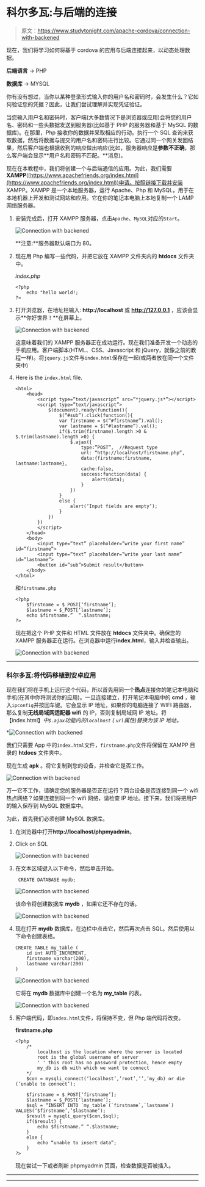 # 科尔多瓦:与后端的连接

> 原文：<https://www.studytonight.com/apache-cordova/connection-with-backened>

现在，我们将学习如何将基于 cordova 的应用与后端连接起来，以动态处理数据。

**后端语言** → PHP

**数据库** → MYSQL

你有没有想过，当你以某种登录形式输入你的用户名和密码时，会发生什么？它如何验证您的凭据？因此，让我们尝试理解并实现凭证验证。

当您输入用户名和密码时，客户端(大多数情况下是浏览器或应用)会将您的用户名、密码和一些头数据发送到服务器(比如基于 PHP 的服务器和基于 MySQL 的数据库)。在那里，Php 接收你的数据并采取相应的行动。执行一个 SQL 查询来获取数据，然后将数据与提交的用户名和密码进行比较。它通过同一个网关发回结果，然后客户端也根据收到的响应做出响应(比如，服务器响应是**参数不正确**，那么客户端会显示**用户名和密码不匹配。**消息)。

现在在本教程中，我们将创建一个与后端通信的应用。为此，我们需要**XAMPP**([https://www.apachefriends.org/index.html](https://www.apachefriends.org/index.html))申请。按照链接下载并安装 XAMPP。XAMPP 是一个本地服务器，运行 Apache、Php 和 MySQL，用于在本地机器上开发和测试网站和应用。它在你的笔记本电脑上本地复制一个 LAMP 网络服务器。

1.  安装完成后，打开 XAMPP 服务器，点击`Apache`、`MySQL`对应的`Start`。

    ![Connection with backened](img/09a2b339da61435fbd9ba46fa1d49f86.png)

    **注意:**服务器默认端口为 80。

2.  现在用 Php 编写一些代码，并把它放在 XAMPP 文件夹内的 **htdocs** 文件夹中。

    *index.php*

    ```
    <?php
        echo "hello world!;
    ?>
    ```

3.  打开浏览器，在地址栏输入: **http://localhost** 或 **http://127.0.0.1** ，应该会显示**你好世界！**在屏幕上。

    ![Connection with backened](img/ce69089f95e8f2fbdb5ad17638e77a08.png)

    这意味着我们的 XAMPP 服务器正在成功运行。现在我们准备开发一个动态的手机应用。客户端脚本(HTML、CSS、Javascript 和 jQuery，就像之前的教程一样)。将`jquery.js`文件与`index.html`保存在一起(或两者放在同一个文件夹中)

4.  Here is the `index.html` file.

    ```
    <html>
        <head>
            <script type=”text/javascript” src=”*jquery.js*”></script>
            <script type=”text/javascript”>
                $(document).ready(function(){
                    $(“#sub”).click(function(){
                    var firstname = $(“#firstname”).val();
                    var lastname = $(“#lastname”).val();
                    if($.trim(firstname).length >0 & $.trim(lastname).length >0) {
                        $.ajax({
                            type:”POST”,  //Request type
                            url: “http://localhost/firstname.php”,   
                            data:{firstname:firstname, lastname:lastname},
                            cache:false,
                            success:function(data) {
                                alert(data);
                            }
                        })
                    } 
                    else {
                        alert(‘Input fields are empty’);
                    }
                })
            })
            </script>
        </head>
        <body>
            <input type=”text” placeholder=”write your first name” id=”firstname”>
            <input type=”text” placeholder=”write your last name” id=”lastname”>
            <button id=”sub”>Submit result</button>
        </body>
    </html> 
    ```

    和`firstname.php`

    ```
    <?php
        $firstname = $_POST[‘firstname’];
        $lastname = $_POST[‘lastname’];
        echo $firstname.”  “.$lastname;
    ?>
    ```

    现在把这个 PHP 文件和 HTML 文件放在 **htdocs** 文件夹中。确保您的 XAMPP 服务器正在运行。在浏览器中运行**index.html**，输入并检查输出。

    ![Connection with backened](img/a60a6c3cb11128d80ab323fe41e03292.png)

* * *

### 科尔多瓦:将代码移植到安卓应用

现在我们将在手机上运行这个代码，所以首先用同一个**热点**连接你的笔记本电脑和手机(在其中你将测试你的应用)。一旦连接建立，打开笔记本电脑中的 **cmd** ，输入`ipconfig`并按回车键。它会显示 IP 地址，如果你的电脑连接了 WIFI 路由器，那么复制**无线局域网适配器 wifi** 的 IP，否则复制局域网 IP 地址。将【index.html】*中`$.ajax`功能内的`localhost` ( `url`属性)替换为该 IP 地址。*

 *![Connection with backened](img/c4de1c998b46b30726e3dfbc908ea437.png)

我们只需要 App 中的`index.html`文件，`firstname.php`文件将保留在 XAMPP 目录的 **htdocs** 文件夹中。

现在生成 **apk** 。将它复制到您的设备，并检查它是否工作。

![Connection with backened](img/92754b7f1011c86dfecc804bb196bb93.png)

万一它不工作，请确定您的服务器是否正在运行？两台设备是否连接到同一个 wifi 热点网络？如果连接到同一个 wifi 网络，请检查 IP 地址。接下来，我们将把用户的输入保存到 MySQL 数据库中。

为此，首先我们必须创建 MySQL 数据库。

1.  在浏览器中打开**http://localhost/phpmyadmin**。

2.  Click on SQL

    ![Connection with backened](img/83d4f03cb91c9989eb347440e288d328.png)

3.  在文本区域键入以下命令，然后单击开始。

    ```
     CREATE DATABASE mydb;
    ```

    ![Connection with backened](img/08ac0389b59d297ccc3805e850e7ffa7.png)

    该命令将创建数据库 **mydb** ，如果它还不存在的话。

    ![Connection with backened](img/017d1814a551cd137e8af6cae3432e42.png)

4.  现在打开 **mydb** 数据库，在边栏中点击它，然后再次点击 SQL。然后使用以下命令创建表格。

    ```
    CREATE TABLE my_table (
        id int AUTO_INCREMENT,
        firstname varchar(200),
        lastname varchar(200)
    )
    ```

    ![Connection with backened](img/67cf93f00e15e8de889f775dbcc4301c.png)

    它将在 **mydb** 数据库中创建一个名为 **my_table** 的表。

    ![Connection with backened](img/3154cf95956c4d0cb79f872157938e42.png)

5.  客户端代码，即`index.html`文件，将保持不变，但 Php 端代码将改变。

    **firstname.php**

    ```
    <?php
        /*
            localhost is the location where the server is located
            root is the global username of server
            ' ' this root has no password protection, hence empty
            my_db is db with which we want to connect
        */
        $con = mysqli_connect(‘localhost’,’root’,’’,’my_db) or die (‘unable to connect’);

        $firstname = $_POST[‘firstname’];
        $lastname = $_POST[‘lastname’];
        $sql = “INSERT INTO `my_table`(`firstname`,`lastname`) VALUES(‘$firstname’,’$lastname’);
        $result = mysqli_query($con,$sql);
        if($result) {
            echo $firstname.” “.$lastname;
        } 
        else {
            echo “unable to insert data”;
        }	
    ?>
    ```

    现在尝试一下或者刷新 phpmyadmin 页面，检查数据是否被插入。

* * *

* * **
